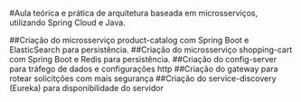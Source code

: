 #Aula teórica e prática de arquitetura baseada em microsserviços, utilizando Spring Cloud e Java.

##Criação do microsserviço product-catalog com Spring Boot e ElasticSearch para persistência.
##Criação do microsserviço shopping-cart com Spring Boot e Redis para persistência.
##Criação do config-server para tráfego de dados e configurações http
##Criação do gateway para rotear solicitções com mais segurança
##Criação do service-discovery (Eureka) para disponibilidade do servidor

